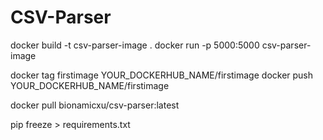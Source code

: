 # CSV-Parser
docker build -t csv-parser-image . 
docker run -p 5000:5000 csv-parser-image



docker tag firstimage YOUR_DOCKERHUB_NAME/firstimage
docker push YOUR_DOCKERHUB_NAME/firstimage

docker pull bionamicxu/csv-parser:latest

pip freeze > requirements.txt  



<link
      rel="stylesheet"
      href="https://maxcdn.bootstrapcdn.com/bootstrap/4.5.2/css/bootstrap.min.css"
    />
    <script src="https://ajax.googleapis.com/ajax/libs/jquery/3.5.1/jquery.min.js"></script>
    <script src="https://cdnjs.cloudflare.com/ajax/libs/popper.js/1.16.0/umd/popper.min.js"></script>
    <script src="https://maxcdn.bootstrapcdn.com/bootstrap/4.5.2/js/bootstrap.min.js"></script>
    <link
      rel="stylesheet"
      href="https://stackpath.bootstrapcdn.com/font-awesome/4.7.0/css/font-awesome.min.css"
    />
    <link
      rel="stylesheet"
      href="https://cdn.datatables.net/1.10.22/css/dataTables.bootstrap4.min.css"
    />
    <script src="https://cdn.datatables.net/1.10.22/js/jquery.dataTables.min.js"></script>
    <script src="https://cdn.datatables.net/1.10.22/js/dataTables.bootstrap4.min.js"></script>